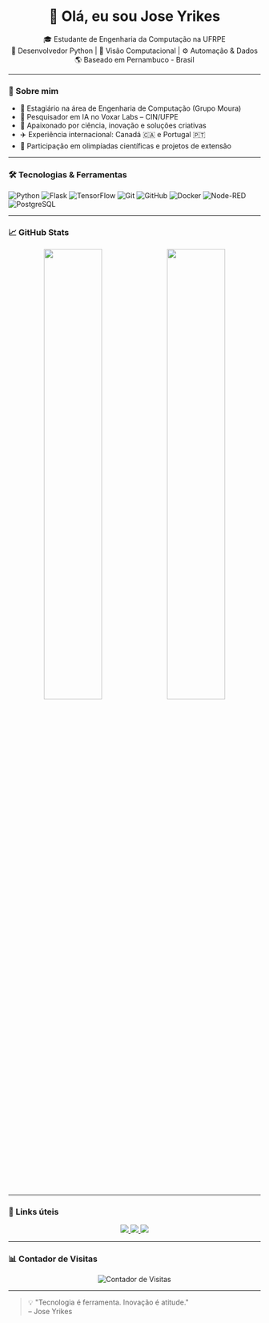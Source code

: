 <h1 align="center">👋 Olá, eu sou Jose Yrikes</h1>

<p align="center">
  🎓 Estudante de Engenharia da Computação na UFRPE <br>
  🐍 Desenvolvedor Python | 🔬 Visão Computacional | ⚙️ Automação & Dados <br>
  🌎 Baseado em Pernambuco - Brasil
</p>

---

### 🧠 Sobre mim

- 💼 Estagiário na área de Engenharia de Computação (Grupo Moura)
- 🔬 Pesquisador em IA no Voxar Labs – CIN/UFPE
- 🧪 Apaixonado por ciência, inovação e soluções criativas
- ✈️ Experiência internacional: Canadá 🇨🇦 e Portugal 🇵🇹
- 🏅 Participação em olimpíadas científicas e projetos de extensão

---

### 🛠️ Tecnologias & Ferramentas

![Python](https://img.shields.io/badge/-Python-3776AB?style=flat&logo=python&logoColor=white)
![Flask](https://img.shields.io/badge/-Flask-black?style=flat&logo=flask)
![TensorFlow](https://img.shields.io/badge/-TensorFlow-FF6F00?style=flat&logo=tensorflow&logoColor=white)
![Git](https://img.shields.io/badge/-Git-F05032?style=flat&logo=git&logoColor=white)
![GitHub](https://img.shields.io/badge/-GitHub-181717?style=flat&logo=github)
![Docker](https://img.shields.io/badge/-Docker-2496ED?style=flat&logo=docker&logoColor=white)
![Node-RED](https://img.shields.io/badge/-Node--RED-BE0000?style=flat)
![PostgreSQL](https://img.shields.io/badge/-PostgreSQL-336791?style=flat&logo=postgresql&logoColor=white)

---

### 📈 GitHub Stats

<p align="center">
  <img width="48%" src="https://github-readme-stats.vercel.app/api?username=jyrikes&show_icons=true&theme=radical" />
  <img width="48%" src="https://github-readme-stats.vercel.app/api/top-langs/?username=jyrikes&layout=compact&theme=radical" />
</p>

---

### 🔗 Links úteis

<p align="center">
  <a href="https://github.com/jyrikes" target="_blank">
    <img src="https://img.shields.io/badge/GitHub-jyrikes-181717?style=for-the-badge&logo=github">
  </a>
  <a href="https://www.linkedin.com/in/jose-yrikes/" target="_blank">
    <img src="https://img.shields.io/badge/LinkedIn-jose--yrikes-blue?style=for-the-badge&logo=linkedin">
  </a>
  <a href="mailto:jyrikes3@gmail.com">
    <img src="https://img.shields.io/badge/Email-jyrikes3@gmail.com-red?style=for-the-badge&logo=gmail">
  </a>
</p>

---

### 📊 Contador de Visitas

<p align="center">
  <img src="https://komarev.com/ghpvc/?username=jyrikes&style=flat-square&color=blue" alt="Contador de Visitas" />
</p>

---

> 💡 "Tecnologia é ferramenta. Inovação é atitude."  
> – Jose Yrikes
